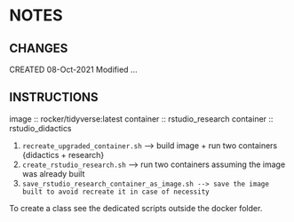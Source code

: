 # NOTES

## CHANGES

CREATED   08-Oct-2021
Modified  ...



## INSTRUCTIONS

image       :: rocker/tidyverse:latest
container   :: rstudio_research
container   :: rstudio_didactics

 1. `recreate_upgraded_container.sh`  --> build image + run two containers {didactics + research}
 2. `create_rstudio_research.sh`      --> run two containers assuming the image was already built
 3. `save_rstudio_research_container_as_image.sh --> save the image built to avoid recreate it in case of necessity`

To create a class see the dedicated scripts outside the docker folder.

